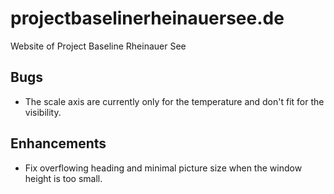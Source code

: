 # projectbaselinerheinauersee.de
Website of Project Baseline Rheinauer See

## Bugs
 - The scale axis are currently only for the temperature and don't fit for the visibility.

## Enhancements
 - Fix overflowing heading and minimal picture size when the window height is too small.
